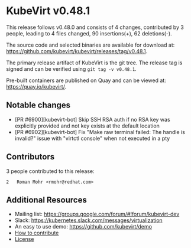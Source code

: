 KubeVirt v0.48.1
================

This release follows v0.48.0 and consists of 4 changes, contributed by 3 people, leading to 4 files changed, 90 insertions(+), 62 deletions(-).

The source code and selected binaries are available for download at: https://github.com/kubevirt/kubevirt/releases/tag/v0.48.1.

The primary release artifact of KubeVirt is the git tree. The release tag is
signed and can be verified using `git tag -v v0.48.1`.

Pre-built containers are published on Quay and can be viewed at: <https://quay.io/kubevirt/>.

Notable changes
---------------

- [PR #6900][kubevirt-bot] Skip SSH RSA auth if no RSA key was explicitly provided and not key exists at the default location
- [PR #6902][kubevirt-bot] Fix "Make raw terminal failed: The handle is invalid?" issue with "virtctl console" when not executed in a pty

Contributors
------------
3 people contributed to this release:

```
2	Roman Mohr <rmohr@redhat.com>
```

Additional Resources
--------------------

- Mailing list: <https://groups.google.com/forum/#!forum/kubevirt-dev>
- Slack: <https://kubernetes.slack.com/messages/virtualization>
- An easy to use demo: <https://github.com/kubevirt/demo>
- [How to contribute][contributing]
- [License][license]

[contributing]: https://github.com/kubevirt/kubevirt/blob/main/CONTRIBUTING.md
[license]: https://github.com/kubevirt/kubevirt/blob/main/LICENSE
